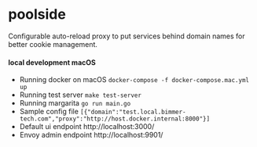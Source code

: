 # poolside 

Configurable auto-reload proxy to put services behind domain names for better cookie management.

#### local development macOS

* Running docker on macOS `docker-compose -f docker-compose.mac.yml up`
* Running test server `make test-server`
* Running margarita `go run main.go`
* Sample config file `[{"domain":"test.local.bimmer-tech.com","proxy":"http://host.docker.internal:8000"}]`
* Default ui endpoint http://localhost:3000/
* Envoy admin endpoint http://localhost:9901/